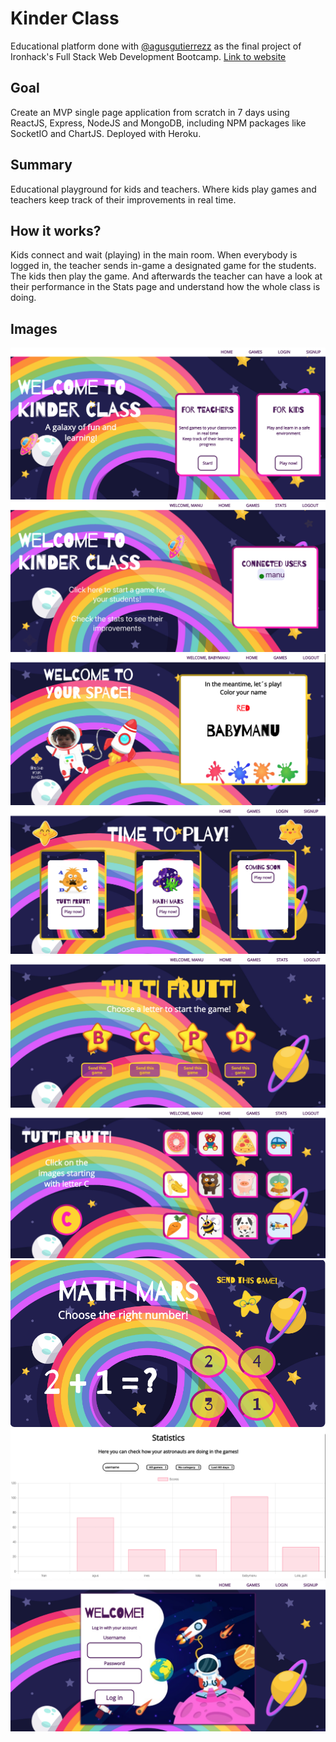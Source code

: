 # Kinder Class

Educational platform done with [@agusgutierrezz](https://github.com/agusgutierrezz) as the final project of Ironhack's Full Stack Web Development Bootcamp. [Link to website](http://kinder-class.herokuapp.com/ "Kinder Class Website")

## Goal

Create an MVP single page application from scratch in 7 days using ReactJS, Express, NodeJS and MongoDB, including NPM packages like SocketIO and ChartJS. Deployed with Heroku.

## Summary

Educational playground for kids and teachers. Where kids play games and teachers keep track of their improvements in real time.

## How it works?

Kids connect and wait (playing) in the main room. When everybody is logged in, the teacher sends in-game a designated game for the students. The kids then play the game. And afterwards the teacher can have a look at their performance in the Stats page and understand how the whole class is doing.

## Images

![New User Home][new-user-home]
![Teacher Home][teacher-home]
![Kids Home][kids-home]
![Games][games]
![Tutti-Frutti menu][tutti-frutti menu]
![Tutti-Frutti game][tutti-frutti game]
![Math-Mars menu][math-mars menu]
![Stats][stats]
![Log in][log-in]

[new-user-home]: ./public/images/screenshots/log-out-home.png "New user home screen"
[teacher-home]: ./public/images/screenshots/teacher-home.png "Teacher home screen"
[kids-home]: ./public/images/screenshots/kids-home.png "Kids home screen"
[games]: ./public/images/screenshots/games.png "Games screen"
[tutti-frutti menu]: ./public/images/screenshots/tutti-frutti-menu.png "Tutti Frutti menu screen"
[tutti-frutti game]: ./public/images/screenshots/tutti-frutti-game.png "Tutti Frutti game screen"
[math-mars menu]: ./public/images/screenshots/math-mars-game.png "Math Mars game screen"
[stats]: ./public/images/screenshots/stats.png "Stats screen"
[log-in]: ./public/images/screenshots/log-in.png "Log in screen"
